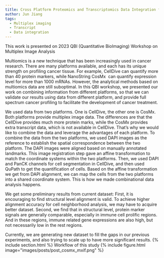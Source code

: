 ```yaml
---
title: Cross Platform Proteomics and Transcriptomics Data Integration for Full Spectrum Cancer Profiling 
author: Jun Jiang
tags:
  - Multiplex imaging
  - Transcript
  - Data integration
---
```

This work is presented on 2023 QBI (Quantitative BioImaging) Workshop on Multiplex Image Analysis

Multiomics is a new technique that has been increasingly used in cancer research. There are many platforms available, and each has its unique strength on profiling cancer tissue. For example, CellDive can quantify more than 40 protein markers, while NanoString CosMx  can quantify expression level for more than 1000 mRNAs.
However, the analytical methods based on multiomics data are still suboptimal.
In this QBI workshop, we presented our work on combining information from different platforms, so that we can validate our results using data from different platform, and provide full spectrum cancer profiling to facilitate the development of cancer treatment.

We used data from two platforms. One is CellDive, the other one is CosMx. Both platforms provide multiplex image data. The differences are that the CellDive provides much more protein marks, while the CosMx provides extra transcript data, which is not available in CellDive. That’s why we would like to combine the data and leverage the advantages of each platform.
To combine the data from the two platforms, we used DAPI images as the reference to establish the spatial correspondence between the two platform. The DAPI images were aligned based on manually annotated landmarks. This image registration step gave an affine transformation to match the coordinate systems within the two platforms.
Then, we used DAPI and PanCK channels for cell segmentation in CellDive, and then used QuPath to get the quantification of cells. Based on the affine transformation we get from DAPI alignment, we can map the cells from the two platforms into a shared coordinate system. This is how we made combinational data analysis happens.

We get some preliminary results from current dataset:
First, it is encouraging to find structural level alignment is valid. To achieve higher alignment accuracy for cell neighborhood analysis, we may have to acquire better dataset.
Second, we find that in structural level, protein marker signals are generally comparable, especially in immune cell prolific regions.
And in these regions, immune related gene expressions are also high, but not necessarily low in the rest regions.

Currently, we are generating new dataset to fill the gaps in our previous experiments, and also trying to scale up to have more significant results.
{% include section.html %}
Workflow of this study
{% include figure.html image="images/posts/post_cosmx_mxif.png" %}

